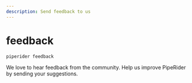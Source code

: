 ```yaml
---
description: Send feedback to us
---
```


# feedback

```
piperider feedback
```

We love to hear feedback from the community. Help us improve PipeRider by sending your suggestions.
